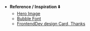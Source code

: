- **Reference / Inspiration ⬇️**
  - [Hero Image](https://github.com/20essentials/project-000-128)
  - [Bubble Font](lhttps://www.dafont.com/it/search.php?q=bubble&page=3ink)
  - [FrontendDev design Card, Thanks](https://codepen.io/the_frontdev/pen/yLWmKBB)
